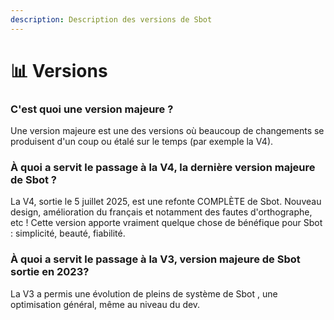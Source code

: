 ```yaml
---
description: Description des versions de Sbot
---
```


# 📊 Versions



### C'est quoi une version majeure ?

Une version majeure est une des versions où beaucoup de changements se produisent d'un coup ou étalé sur le temps (par exemple la V4).

### À quoi a servit le passage à la V4, la dernière version majeure de Sbot ?

La V4, sortie le 5 juillet 2025, est une refonte COMPLÈTE de Sbot.
Nouveau design, amélioration du français et notamment des fautes d'orthographe, etc !
Cette version apporte vraiment quelque chose de bénéfique pour Sbot : simplicité, beauté, fiabilité.

### À quoi a servit le passage à la V3, version majeure de Sbot sortie en 2023?

La V3 a permis une évolution de pleins de système de Sbot , une optimisation général, même au niveau du dev.